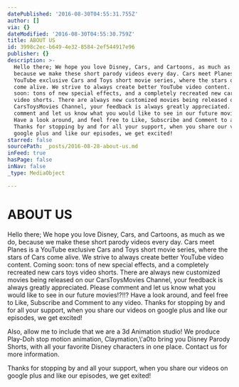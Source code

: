 ```yaml
---
datePublished: '2016-08-30T04:55:31.755Z'
author: []
via: {}
dateModified: '2016-08-30T04:55:30.759Z'
title: ABOUT US
id: 3998c2ec-b649-4e32-8584-2ef544917e96
publisher: {}
description: >-
  Hello there; We hope you love Disney, Cars, and Cartoons, as much as we do,
  because we make these short parody videos every day. Cars meet Planes is a
  YouTube exclusive Cars and Toys short movie series, where the stars of Cars
  come alive. We strive to always create better YouTube video content. Coming
  soon: tons of new special effects, and a completely recreated new cars toys
  video shorts. There are always new customized movies being released on our
  CarsToysMovies Channel, your feedback is always greatly appreciated. Please
  comment and let us know what you would like to see in our future movies!?!!?
  Have a look around, and feel free to Like, Subscribe and Comment to any video.
  Thanks for stopping by and for all your support, when you share our videos on
  google plus and like our episodes, we get excited!
starred: false
sourcePath: _posts/2016-08-28-about-us.md
inFeed: true
hasPage: false
inNav: false
_type: MediaObject

---
```

# ABOUT US

Hello there; We hope you love Disney, Cars, and Cartoons, as much as we do, because we make these short parody videos every day. Cars meet Planes is a YouTube exclusive Cars and Toys short movie series, where the stars of Cars come alive. We strive to always create better YouTube video content. Coming soon: tons of new special effects, and a completely recreated new cars toys video shorts. There are always new customized movies being released on our CarsToysMovies Channel, your feedback is always greatly appreciated. Please comment and let us know what you would like to see in our future movies!?!!? Have a look around, and feel free to Like, Subscribe and Comment to any video. Thanks for stopping by and for all your support, when you share our videos on google plus and like our episodes, we get excited!

Also, allow me to include that we are a 3d Animation studio! We produce Play-Doh stop motion animation, Claymation,\\'a0to bring you Disney Parody Shorts, with all your favorite Disney characters in one place. Contact us for more information.

Thanks for stopping by and all your support, when you share our videos on google plus and like our episodes, we get exited!